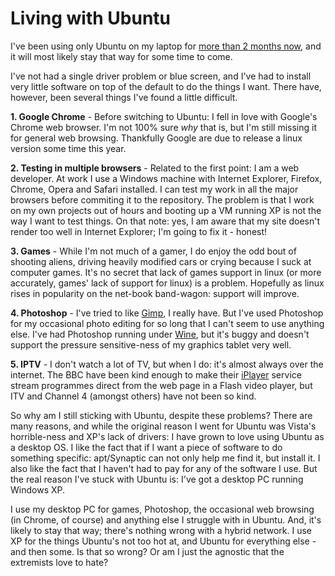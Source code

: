 # Living with Ubuntu

I've been using only Ubuntu on my laptop for [more than 2 months now](http://tomnomnom.com/p_why_i_picked_ubuntu), and it will most likely stay that way for some time to come. 

I've not had a single driver problem or blue screen, and I've had to install very little software on top of the default to do the things I want. There have, however, been several things I've found a little difficult.

**1. Google Chrome** - Before switching to Ubuntu: I fell in love with Google's Chrome web browser. I'm not 100% sure *why* that is, but I'm still missing it for general web browsing. Thankfully Google are due to release a linux version some time this year.

**2. Testing in multiple browsers** - Related to the first point: I am a web developer. At work I use a Windows machine with Internet Explorer, Firefox, Chrome, Opera and Safari installed. I can test my work in all the major browsers before commiting it to the repository. The problem is that I work on my own projects out of hours and booting up a VM running XP is not the way I want to test things. On that note: yes, I am aware that my site doesn't render too well in Internet Explorer; I'm going to fix it - honest!

**3. Games** - While I'm not much of a gamer, I do enjoy the odd bout of shooting aliens, driving heavily modified cars or crying because I suck at computer games. It's no secret that lack of games support in linux (or more accurately, games' lack of support for linux) is a problem. Hopefully as linux rises in popularity on the net-book band-wagon: support will improve.

**4. Photoshop** - I've tried to like [Gimp](http://www.gimp.org/), I really have. But I've used Photoshop for my occasional photo editing for so long that I can't seem to use anything else. I've had Photoshop running under [Wine](http://www.winehq.org/), but it's buggy and doesn't support the pressure sensitive-ness of my graphics tablet very well.

**5. IPTV** - I don't watch a lot of TV, but when I do: it's almost always over the internet. The BBC have been kind enough to make their [iPlayer](http://bbc.co.uk/iplayer/) service stream programmes direct from the web page in a Flash video player, but ITV and Channel 4 (amongst others) have not been so kind.

So why am I still sticking with Ubuntu, despite these problems? There are many reasons, and while the original reason I went for Ubuntu was Vista's horrible-ness and XP's lack of drivers: I have grown to love using Ubuntu as a desktop OS. I like the fact that if I want a piece of software to do something specific: apt/Synaptic can not only help me find it, but install it. I also like the fact that I haven't had to pay for any of the software I use. But the real reason I've stuck with Ubuntu is: I've got a desktop PC running Windows XP.

I use my desktop PC for games, Photoshop, the occasional web browsing (in Chrome, of course) and anything else I struggle with in Ubuntu. And, it's likely to stay that way; there's nothing wrong with a hybrid network. I use XP for the things Ubuntu's not too hot at, and Ubuntu for everything else - and then some. Is that so wrong? Or am I just the agnostic that the extremists love to hate?